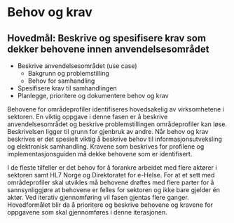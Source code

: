 # Behov og krav

## Hovedmål: Beskrive og spesifisere krav som dekker behovene innen anvendelsesområdet

* Beskrive anvendelsesområdet (use case)
  * Bakgrunn og problemstilling  
  * Behov for samhandling
* Spesifisere krav til samhandlingen
* Planlegge, prioritere og dokumentere behov og krav

Behovene for områdeprofiler identifiseres hovedsakelig av virksomhetene i sektoren.
En viktig oppgave i denne fasen er å beskrive anvendelsesområdet og beskrive problemstillingen områdeprofiler kan løse.
Beskrivelsen ligger til grunn for gjenbruk av andre.
Når behov og krav beskrives er det spesielt viktig å beskrive behov til informasjonsutveksling og elektronisk samhandling.
Kravene som beskrives for profilene og implementasjonsguiden må dekke behovene som er identifisert.

I de fleste tilfeller er det behov for å forankre arbeidet med flere aktører i sektoren samt HL7 Norge og Direktoratet for e-Helse.
For at et sett med områdeprofiler skal utvikles må behovene drøftes med flere parter for å sannsynliggjøre at behovene er felles for sektoren og ikke bare gjelder én aktør.
Ved iterativ gjennomføring vil fasen gjentas flere ganger.
Hovedformålet blir da å prioritere og beskrive behovene og kravene for oppgavene som skal gjennomføres i denne iterasjonen.
